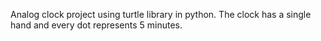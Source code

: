 Analog clock project using turtle library in python. The clock has a single hand and every dot represents 5 minutes.
